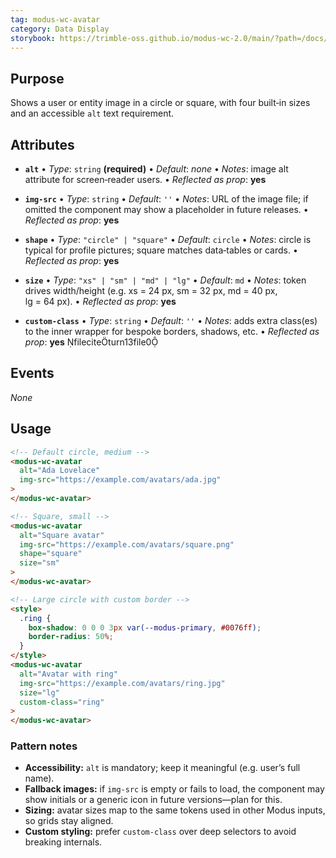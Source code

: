 ```yaml
---
tag: modus-wc-avatar
category: Data Display
storybook: https://trimble-oss.github.io/modus-wc-2.0/main/?path=/docs/components-avatar--docs
---
```


## Purpose

Shows a user or entity image in a circle or square, with four built‑in sizes and an accessible `alt` text requirement.

## Attributes

- **`alt`**
  • _Type_: `string` **(required)**
  • _Default_: _none_
  • _Notes_: image alt attribute for screen‑reader users.
  • _Reflected as prop_: **yes**

- **`img-src`**
  • _Type_: `string`
  • _Default_: `''`
  • _Notes_: URL of the image file; if omitted the component may show a placeholder in future releases.
  • _Reflected as prop_: **yes**

- **`shape`**
  • _Type_: `"circle" | "square"`
  • _Default_: `circle`
  • _Notes_: circle is typical for profile pictures; square matches data‑tables or cards.
  • _Reflected as prop_: **yes**

- **`size`**
  • _Type_: `"xs" | "sm" | "md" | "lg"`
  • _Default_: `md`
  • _Notes_: token drives width/height (e.g. xs = 24 px, sm = 32 px, md = 40 px, lg = 64 px).
  • _Reflected as prop_: **yes**

- **`custom-class`**
  • _Type_: `string`
  • _Default_: `''`
  • _Notes_: adds extra class(es) to the inner wrapper for bespoke borders, shadows, etc.
  • _Reflected as prop_: **yes** fileciteturn13file0

## Events

_None_

## Usage

```html
<!-- Default circle, medium -->
<modus-wc-avatar
  alt="Ada Lovelace"
  img-src="https://example.com/avatars/ada.jpg"
>
</modus-wc-avatar>

<!-- Square, small -->
<modus-wc-avatar
  alt="Square avatar"
  img-src="https://example.com/avatars/square.png"
  shape="square"
  size="sm"
>
</modus-wc-avatar>

<!-- Large circle with custom border -->
<style>
  .ring {
    box-shadow: 0 0 0 3px var(--modus-primary, #0076ff);
    border-radius: 50%;
  }
</style>
<modus-wc-avatar
  alt="Avatar with ring"
  img-src="https://example.com/avatars/ring.jpg"
  size="lg"
  custom-class="ring"
>
</modus-wc-avatar>
```

### Pattern notes

- **Accessibility:** `alt` is mandatory; keep it meaningful (e.g. user’s full name).
- **Fallback images:** if `img-src` is empty or fails to load, the component may show initials or a generic icon in future versions—plan for this.
- **Sizing:** avatar sizes map to the same tokens used in other Modus inputs, so grids stay aligned.
- **Custom styling:** prefer `custom-class` over deep selectors to avoid breaking internals.

